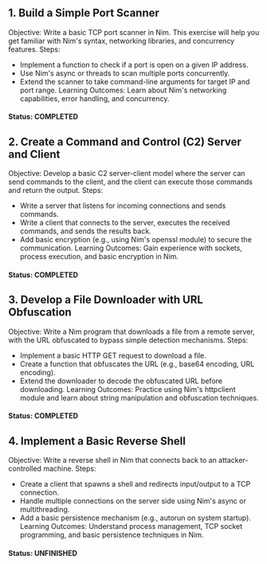 ## 1. Build a Simple Port Scanner

Objective: Write a basic TCP port scanner in Nim. This exercise will help you get familiar with Nim's syntax, networking libraries, and concurrency features.
Steps:
- Implement a function to check if a port is open on a given IP address.
- Use Nim's async or threads to scan multiple ports concurrently.
- Extend the scanner to take command-line arguments for target IP and port range.
Learning Outcomes: Learn about Nim's networking capabilities, error handling, and concurrency.

#### Status: COMPLETED

## 2. Create a Command and Control (C2) Server and Client

Objective: Develop a basic C2 server-client model where the server can send commands to the client, and the client can execute those commands and return the output.
Steps:
- Write a server that listens for incoming connections and sends commands.
- Write a client that connects to the server, executes the received commands, and sends the results back.
- Add basic encryption (e.g., using Nim's openssl module) to secure the communication.
Learning Outcomes: Gain experience with sockets, process execution, and basic encryption in Nim.

#### Status: COMPLETED

## 3. Develop a File Downloader with URL Obfuscation

Objective: Write a Nim program that downloads a file from a remote server, with the URL obfuscated to bypass simple detection mechanisms.
Steps:
- Implement a basic HTTP GET request to download a file.
- Create a function that obfuscates the URL (e.g., base64 encoding, URL encoding).
- Extend the downloader to decode the obfuscated URL before downloading.
Learning Outcomes: Practice using Nim's httpclient module and learn about string manipulation and obfuscation techniques.

#### Status: COMPLETED

## 4. Implement a Basic Reverse Shell

Objective: Write a reverse shell in Nim that connects back to an attacker-controlled machine.
Steps:
- Create a client that spawns a shell and redirects input/output to a TCP connection.
- Handle multiple connections on the server side using Nim's async or multithreading.
- Add a basic persistence mechanism (e.g., autorun on system startup).
Learning Outcomes: Understand process management, TCP socket programming, and basic persistence techniques in Nim.

#### Status: UNFINISHED